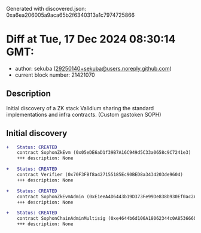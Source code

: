 Generated with discovered.json: 0xa6ea206005a9aca65b2f6340313a1c7974725866

# Diff at Tue, 17 Dec 2024 08:30:14 GMT:

- author: sekuba (<29250140+sekuba@users.noreply.github.com>)
- current block number: 21421070

## Description

Initial discovery of a ZK stack Validium sharing the standard implementations and infra contracts. (Custom gastoken SOPH)

## Initial discovery

```diff
+   Status: CREATED
    contract SophonZkEvm (0x05eDE6aD1f39B7A16C949d5C33a0658c9C7241e3)
    +++ description: None
```

```diff
+   Status: CREATED
    contract Verifier (0x70F3FBf8a427155185Ec90BED8a3434203de9604)
    +++ description: None
```

```diff
+   Status: CREATED
    contract SophonZkEvmAdmin (0xE1eeA4D6443b19D373Fe99De838b930Ef0ac2Ad3)
    +++ description: None
```

```diff
+   Status: CREATED
    contract SophonChainAdminMultisig (0xe4644b6d106A18062344c0A853666bc0B8f052d1)
    +++ description: None
```
